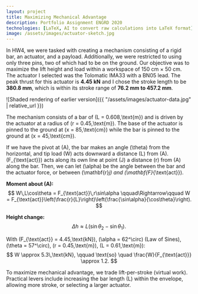 ```yaml
---
layout: project
title: Maximizing Mechanical Advantage
description: Portfolio Assignment ENGRD 2020
technologies: [LaTeX, AI to convert raw calculations into LaTeX format]
image: /assets/images/actuator-sketch.jpg
---
```


In HW4, we were tasked with creating a mechanism consisting of a rigid bar, an actuator, and a payload. Additionally, we were restricted to using only three pins, two of which had to be on the ground. Our objective was to maximize the lift height and load within a workspace of 150 cm × 50 cm. The actuator I selected was the Tolomatic IMA33 with a BN05 lead. The peak thrust for this actuator is **4.45 kN** and I chose the stroke length to be **380.8 mm**, which is within its stroke range of **76.2 mm to 457.2 mm**.

![Shaded rendering of earlier version]({{ "/assets/images/actuator-data.jpg" | relative_url }})

The mechanism consists of a bar of \(L = 0.608\,\text{m}\) and is driven by the actuator at a radius of \(r = 0.45\,\text{m}\). The base of the actuator is pinned to the ground at \(x = 85\,\text{cm}\) while the bar is pinned to the ground at \(x = 45\,\text{cm}\).

If we have the pivot at \(A\), the bar makes an angle \(\theta\) from the horizontal, and tip load \(W\) acts downward a distance \(L\) from \(A\). \(F_{\text{act}}\) acts along its own line at point \(J\) a distance \(r\) from \(A\) along the bar. Then, we can let \(\alpha\) be the angle between the bar and the actuator force, or between \(\mathbf{r}_j\) and \(\mathbf{F}_{\text{act}}\).

**Moment about \(A\):**
$$
W\,L\cos\theta = F_{\text{act}}\,r\sin\alpha
\qquad\Rightarrow\qquad
W = F_{\text{act}}\left(\frac{r}{L}\right)\left(\frac{\sin\alpha}{\cos\theta}\right).
$$

**Height change:**
$$
\Delta h \approx L\big(\sin\theta_2-\sin\theta_1\big).
$$

With \(F_{\text{act}} = 4.45\,\text{kN}\), \(\alpha = 62^\circ\) (Law of Sines), \(\theta = 57^\circ\), \(r = 0.45\,\text{m}\), \(L = 0.61\,\text{m}\):
$$
W \approx 5.3\,\text{kN}, \qquad \text{so} \quad \frac{W}{F_{\text{act}}} \approx 1.2.
$$

To maximize mechanical advantage, we trade lift-per-stroke (virtual work). Practical levers include increasing the bar length \(L\) within the envelope, allowing more stroke, or selecting a larger actuator.



